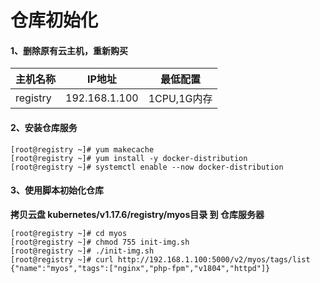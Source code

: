 # 仓库初始化

#### 1、删除原有云主机，重新购买

| 主机名称 | IP地址        | 最低配置    |
| -------- | ------------- | ----------- |
| registry | 192.168.1.100 | 1CPU,1G内存 |

#### 2、安装仓库服务

```shell
[root@registry ~]# yum makecache
[root@registry ~]# yum install -y docker-distribution
[root@registry ~]# systemctl enable --now docker-distribution
```

#### 3、使用脚本初始化仓库

**拷贝云盘 kubernetes/v1.17.6/registry/myos目录 到 仓库服务器**

```shell
[root@registry ~]# cd myos
[root@registry ~]# chmod 755 init-img.sh
[root@registry ~]# ./init-img.sh
[root@registry ~]# curl http://192.168.1.100:5000/v2/myos/tags/list
{"name":"myos","tags":["nginx","php-fpm","v1804","httpd"]}
```

